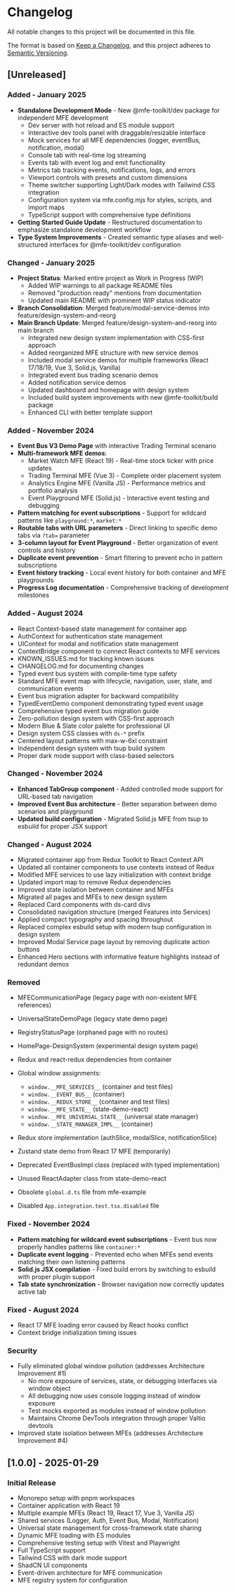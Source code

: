 # Changelog

All notable changes to this project will be documented in this file.

The format is based on [Keep a Changelog](https://keepachangelog.com/en/1.0.0/),
and this project adheres to [Semantic Versioning](https://semver.org/spec/v2.0.0.html).

## [Unreleased]

### Added - January 2025

- **Standalone Development Mode** - New @mfe-toolkit/dev package for independent MFE development
  - Dev server with hot reload and ES module support
  - Interactive dev tools panel with draggable/resizable interface
  - Mock services for all MFE dependencies (logger, eventBus, notification, modal)
  - Console tab with real-time log streaming
  - Events tab with event log and emit functionality
  - Metrics tab tracking events, notifications, logs, and errors
  - Viewport controls with presets and custom dimensions
  - Theme switcher supporting Light/Dark modes with Tailwind CSS integration
  - Configuration system via mfe.config.mjs for styles, scripts, and import maps
  - TypeScript support with comprehensive type definitions
- **Getting Started Guide Update** - Restructured documentation to emphasize standalone development workflow
- **Type System Improvements** - Created semantic type aliases and well-structured interfaces for @mfe-toolkit/dev configuration

### Changed - January 2025

- **Project Status**: Marked entire project as Work in Progress (WIP)
  - Added WIP warnings to all package README files
  - Removed "production ready" mentions from documentation
  - Updated main README with prominent WIP status indicator
- **Branch Consolidation**: Merged feature/modal-service-demos into feature/design-system-and-reorg
- **Main Branch Update**: Merged feature/design-system-and-reorg into main branch
  - Integrated new design system implementation with CSS-first approach
  - Added reorganized MFE structure with new service demos
  - Included modal service demos for multiple frameworks (React 17/18/19, Vue 3, Solid.js, Vanilla)
  - Integrated event bus trading scenario demos
  - Added notification service demos
  - Updated dashboard and homepage with design system
  - Included build system improvements with new @mfe-toolkit/build package
  - Enhanced CLI with better template support

### Added - November 2024

- **Event Bus V3 Demo Page** with interactive Trading Terminal scenario
- **Multi-framework MFE demos**:
  - Market Watch MFE (React 19) - Real-time stock ticker with price updates
  - Trading Terminal MFE (Vue 3) - Complete order placement system
  - Analytics Engine MFE (Vanilla JS) - Performance metrics and portfolio analysis
  - Event Playground MFE (Solid.js) - Interactive event testing and debugging
- **Pattern matching for event subscriptions** - Support for wildcard patterns like `playground:*`, `market:*`
- **Routable tabs with URL parameters** - Direct linking to specific demo tabs via `?tab=` parameter
- **3-column layout for Event Playground** - Better organization of event controls and history
- **Duplicate event prevention** - Smart filtering to prevent echo in pattern subscriptions
- **Event history tracking** - Local event history for both container and MFE playgrounds
- **Progress Log documentation** - Comprehensive tracking of development milestones

### Added - August 2024

- React Context-based state management for container app
- AuthContext for authentication state management
- UIContext for modal and notification state management
- ContextBridge component to connect React contexts to MFE services
- KNOWN_ISSUES.md for tracking known issues
- CHANGELOG.md for documenting changes
- Typed event bus system with compile-time type safety
- Standard MFE event map with lifecycle, navigation, user, state, and communication events
- Event bus migration adapter for backward compatibility
- TypedEventDemo component demonstrating typed event usage
- Comprehensive typed event bus migration guide
- Zero-pollution design system with CSS-first approach
- Modern Blue & Slate color palette for professional UI
- Design system CSS classes with `ds-*` prefix
- Centered layout patterns with max-w-6xl constraint
- Independent design system with tsup build system
- Proper dark mode support with class-based selectors

### Changed - November 2024

- **Enhanced TabGroup component** - Added controlled mode support for URL-based tab navigation
- **Improved Event Bus architecture** - Better separation between demo scenarios and playground
- **Updated build configuration** - Migrated Solid.js MFE from tsup to esbuild for proper JSX support

### Changed - August 2024

- Migrated container app from Redux Toolkit to React Context API
- Updated all container components to use contexts instead of Redux
- Modified MFE services to use lazy initialization with context bridge
- Updated import map to remove Redux dependencies
- Improved state isolation between container and MFEs
- Migrated all pages and MFEs to new design system
- Replaced Card components with ds-card divs
- Consolidated navigation structure (merged Features into Services)
- Applied compact typography and spacing throughout
- Replaced complex esbuild setup with modern tsup configuration in design system
- Improved Modal Service page layout by removing duplicate action buttons
- Enhanced Hero sections with informative feature highlights instead of redundant demos

### Removed

- MFECommunicationPage (legacy page with non-existent MFE references)
- UniversalStateDemoPage (legacy state demo page)
- RegistryStatusPage (orphaned page with no routes)
- HomePage-DesignSystem (experimental design system page)

- Redux and react-redux dependencies from container
- Global window assignments:
  - `window.__MFE_SERVICES__` (container and test files)
  - `window.__EVENT_BUS__` (container)
  - `window.__REDUX_STORE__` (container and test files)
  - `window.__MFE_STATE__` (state-demo-react)
  - `window.__MFE_UNIVERSAL_STATE__` (universal state manager)
  - `window.__STATE_MANAGER_IMPL__` (container)
- Redux store implementation (authSlice, modalSlice, notificationSlice)
- Zustand state demo from React 17 MFE (temporarily)
- Deprecated EventBusImpl class (replaced with typed implementation)
- Unused ReactAdapter class from state-demo-react
- Obsolete `global.d.ts` file from mfe-example
- Disabled `App.integration.test.tsx.disabled` file

### Fixed - November 2024

- **Pattern matching for wildcard event subscriptions** - Event bus now properly handles patterns like `container:*`
- **Duplicate event logging** - Prevented echo when MFEs send events matching their own listening patterns
- **Solid.js JSX compilation** - Fixed build errors by switching to esbuild with proper plugin support
- **Tab state synchronization** - Browser navigation now correctly updates active tab

### Fixed - August 2024

- React 17 MFE loading error caused by React hooks conflict
- Context bridge initialization timing issues

### Security

- Fully eliminated global window pollution (addresses Architecture Improvement #1)
  - No more exposure of services, state, or debugging interfaces via window object
  - All debugging now uses console logging instead of window exposure
  - Test mocks exported as modules instead of window pollution
  - Maintains Chrome DevTools integration through proper Valtio devtools
- Improved state isolation between MFEs (addresses Architecture Improvement #4)

## [1.0.0] - 2025-01-29

### Initial Release

- Monorepo setup with pnpm workspaces
- Container application with React 19
- Multiple example MFEs (React 19, React 17, Vue 3, Vanilla JS)
- Shared services (Logger, Auth, Event Bus, Modal, Notification)
- Universal state management for cross-framework state sharing
- Dynamic MFE loading with ES modules
- Comprehensive testing setup with Vitest and Playwright
- Full TypeScript support
- Tailwind CSS with dark mode support
- ShadCN UI components
- Event-driven architecture for MFE communication
- MFE registry system for configuration
